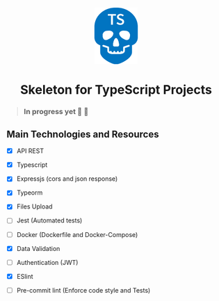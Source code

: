 
<p align="center">

<img src=".github/logo.svg" width="100" />

</P>

<h1 align="center">Skeleton for TypeScript Projects</h1>



> ### In progress yet :construction: :construction_worker:

## Main Technologies and Resources
- [X] API REST
- [X] Typescript
- [X] Expressjs (cors and json response)
- [X] Typeorm
- [X] Files Upload
- [ ] Jest (Automated tests)
- [ ] Docker (Dockerfile and Docker-Compose)
- [X] Data Validation
- [ ] Authentication (JWT)
- [X] ESlint
- [ ] Pre-commit lint (Enforce code style and Tests)

